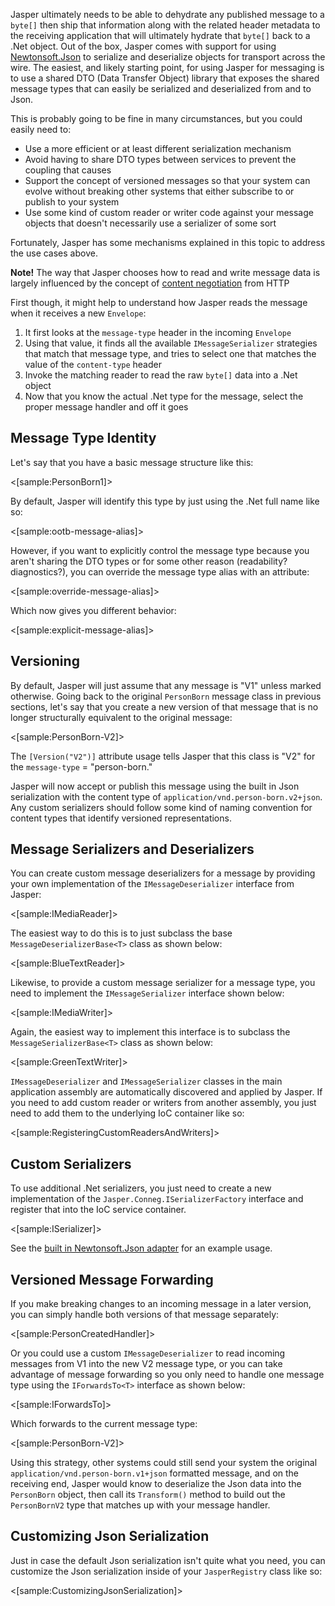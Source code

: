 <!--title:Reading, Writing, and Versioning Messages, Commands, and Events-->

Jasper ultimately needs to be able to dehydrate any published message to a `byte[]` then ship that information along with the related header
metadata to the receiving application that will ultimately hydrate that `byte[]` back to a .Net object. Out of the box, Jasper comes with support for using [Newtonsoft.Json](https://www.newtonsoft.com/json) to serialize and deserialize objects for
transport across the wire. The easiest, and likely starting point, for using Jasper for messaging is to use a shared DTO (Data Transfer Object) library that
exposes the shared message types that can easily be serialized and deserialized from and to Json.

This is probably going to be fine in many circumstances, but you could easily need to:

* Use a more efficient or at least different serialization mechanism
* Avoid having to share DTO types between services to prevent the coupling that causes
* Support the concept of versioned messages so that your system can evolve without breaking other systems that either subscribe to or publish
  to your system
* Use some kind of custom reader or writer code against your message objects that doesn't necessarily use a serializer of some sort

Fortunately, Jasper has some mechanisms explained in this topic to address the use cases above.

<div class="alert alert-info"><b>Note!</b> The way that Jasper chooses how to read and write message data is largely influenced by the concept
of <a href="https://en.wikipedia.org/wiki/Content_negotiation">content negotiation</a> from HTTP</div>


First though, it might help to understand how Jasper reads the message when it receives a new `Envelope`:

1. It first looks at the `message-type` header in the incoming `Envelope`
1. Using that value, it finds all the available `IMessageSerializer` strategies that match that message type, and
   tries to select one that matches the value of the `content-type` header
1. Invoke the matching reader to read the raw `byte[]` data into a .Net object
1. Now that you know the actual .Net type for the message, select the proper message handler and off it goes

## Message Type Identity

Let's say that you have a basic message structure like this:

<[sample:PersonBorn1]>

By default, Jasper will identify this type by just using the .Net full name like so:

<[sample:ootb-message-alias]>

However, if you want to explicitly control the message type because you aren't sharing the DTO types or for some
other reason (readability? diagnostics?), you can override the message type alias with an attribute:

<[sample:override-message-alias]>

Which now gives you different behavior:

<[sample:explicit-message-alias]>


## Versioning

By default, Jasper will just assume that any message is "V1" unless marked otherwise.
Going back to the original `PersonBorn` message class in previous sections, let's say that you
create a new version of that message that is no longer structurally equivalent to the original message:

<[sample:PersonBorn-V2]>

The `[Version("V2")]` attribute usage tells Jasper that this class is "V2" for the `message-type` = "person-born."

Jasper will now accept or publish this message using the built in Json serialization with the content type of `application/vnd.person-born.v2+json`.
Any custom serializers should follow some kind of naming convention for content types that identify versioned representations.

## Message Serializers and Deserializers

You can create custom message deserializers for a message by providing your own implementation of the `IMessageDeserializer` interface from Jasper:

<[sample:IMediaReader]>

The easiest way to do this is to just subclass the base `MessageDeserializerBase<T>` class as shown below:

<[sample:BlueTextReader]>

Likewise, to provide a custom message serializer for a message type, you need to implement the `IMessageSerializer` interface shown below:

<[sample:IMediaWriter]>

Again, the easiest way to implement this interface is to subclass the `MessageSerializerBase<T>` class as shown below:

<[sample:GreenTextWriter]>

`IMessageDeserializer` and `IMessageSerializer` classes in the main application assembly are automatically discovered and applied by Jasper. If you need to add custom
reader or writers from another assembly, you just need to add them to the underlying IoC container like so:

<[sample:RegisteringCustomReadersAndWriters]>


## Custom Serializers

To use additional .Net serializers, you just need to create a new implementation of the `Jasper.Conneg.ISerializerFactory` interface and register
that into the IoC service container.

<[sample:ISerializer]>

See the [built in Newtonsoft.Json adapter](https://github.com/JasperFx/jasper/blob/master/src/Jasper/Conneg/Json/NewtonsoftSerializerFactory.cs) for an example usage.


## Versioned Message Forwarding

If you make breaking changes to an incoming message in a later version, you can simply handle both versions of that message separately:

<[sample:PersonCreatedHandler]>

Or you could use a custom `IMessageDeserializer` to read incoming messages from V1 into the new V2 message type, or you can take advantage of message forwarding
so you only need to handle one message type using the `IForwardsTo<T>` interface as shown below:

<[sample:IForwardsTo<PersonBornV2>]>

Which forwards to the current message type:

<[sample:PersonBorn-V2]>

Using this strategy, other systems could still send your system the original `application/vnd.person-born.v1+json` formatted
message, and on the receiving end, Jasper would know to deserialize the Json data into the `PersonBorn` object, then call its
`Transform()` method to build out the `PersonBornV2` type that matches up with your message handler.


## Customizing Json Serialization

Just in case the default Json serialization isn't quite what you need, you can customize the Json serialization inside
of your `JasperRegistry` class like so:

<[sample:CustomizingJsonSerialization]>




